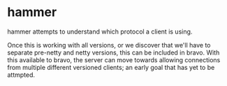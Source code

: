 hammer
======

hammer attempts to understand which protocol a client is using.

Once this is working with all versions, or we discover that we'll have to
separate pre-netty and netty versions, this can be included in bravo. With this
available to bravo, the server can move towards allowing connections from
multiple different versioned clients; an early goal that has yet to be
attmpted.
